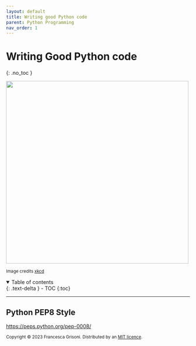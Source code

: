 ```yaml
---
layout: default
title: Writing good Python code
parent: Python Programming
nav_order: 1
---
```


# Writing Good Python code
{: .no_toc }


<img src="https://www.explainxkcd.com/wiki/images/0/06/bad_code.png" width=500>

<sup>Image credits [xkcd](https://www.explainxkcd.com/wiki/index.php/1926:_Bad_Code)</sup>

<details open markdown="block">
  <summary>
    Table of contents
  </summary>
  {: .text-delta }
- TOC
{:toc}
</details>

---

## Python PEP8 Style

https://peps.python.org/pep-0008/



<sub>Copyright &copy; 2023 Francesca Grisoni. Distributed by an [MIT licence](LICENSE).</sub>

